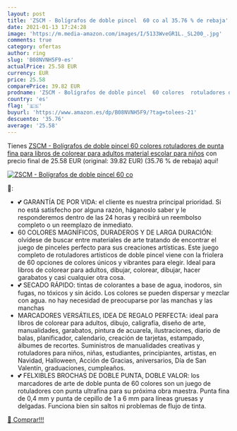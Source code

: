 ```yaml
---
layout: post
title: 'ZSCM - Bolígrafos de doble pincel  60 co al 35.76 % de rebaja'
date: 2021-01-13 17:24:28
image: 'https://m.media-amazon.com/images/I/5133WveGR1L._SL200_.jpg'
comments: true
category: ofertas
author: ring
slug: 'B08NVNH5F9-es'
actualPrice: 25.58 EUR
currency: EUR
price: 25.58
comparePrice: 39.82 EUR
prodname: 'ZSCM - Bolígrafos de doble pincel  60 colores  rotuladores de punta fina  para libros de colorear para adultos  material escolar para niños'
country: 'es'
flag: '🇪🇸'
buyurl: 'https://www.amazon.es/dp/B08NVNH5F9/?tag=tolees-21'
descuento: '35.76'
average: '25.58'
---
```


Tienes [ZSCM - Bolígrafos de doble pincel  60 colores  rotuladores de punta fina  para libros de colorear para adultos  material escolar para niños](https://www.amazon.es/dp/B08NVNH5F9/?tag=tolees-21) con precio final de  25.58 EUR (original: 39.82 EUR) (35.76 %  de rebaja) aqui!

[![ZSCM - Bolígrafos de doble pincel  60 co](https://m.media-amazon.com/images/I/5133WveGR1L._SL200_.jpg)](https://www.amazon.es/dp/B08NVNH5F9/?tag=tolees-21)

🔎:

- 💕 GARANTÍA DE POR VIDA: el cliente es nuestra principal prioridad. Si no está satisfecho por alguna razón, háganoslo saber y le responderemos dentro de las 24 horas y recibirá un reembolso completo o un reemplazo de inmediato.
- 60 COLORES MAGNÍFICOS, DURADEROS Y DE LARGA DURACIÓN: olvídese de buscar entre materiales de arte tratando de encontrar el juego de pinceles perfecto para sus creaciones artísticas. Este juego completo de rotuladores artísticos de doble pincel viene con la friolera de 60 opciones de colores únicos y vibrantes para elegir. Ideal para libros de colorear para adultos, dibujar, colorear, dibujar, hacer garabatos y casi cualquier otra cosa.
- 💕 SECADO RÁPIDO: tintas de colorantes a base de agua, inodoros, sin fugas, no tóxicos y sin ácido. Los colores se pueden dispersar y mezclar con agua. no hay necesidad de preocuparse por las manchas y las manchas
- MARCADORES VERSÁTILES, IDEA DE REGALO PERFECTA: ideal para libros de colorear para adultos, dibujo, caligrafía, diseño de arte, manualidades, garabatos, pintura de acuarela, ilustraciones, diario de balas, planificador, calendario, creación de tarjetas, estampado, álbumes de recortes. Suministros de manualidades creativas y rotuladores para niños, niñas, estudiantes, principiantes, artistas, en Navidad, Halloween, Acción de Gracias, aniversarios, Día de San Valentín, graduaciones, cumpleaños.
- 💕 FELXIBLES BROCHAS DE DOBLE PUNTA, DOBLE VALOR: los marcadores de arte de doble punta de 60 colores son un juego de rotuladores con punta ultrafina para su próxima obra maestra. Punta fina de 0,4 mm y punta de cepillo de 1 a 6 mm para líneas gruesas y delgadas. Funciona bien sin saltos ni problemas de flujo de tinta.

[🛒 Comprar!!!](https://www.amazon.es/dp/B08NVNH5F9/?tag=tolees-21)
